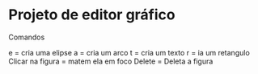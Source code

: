 # Projeto de editor gráfico 

Comandos

e = cria uma elipse
a = cria um arco
t = cria um texto
r = ia um retangulo
Clicar na figura = matem ela em foco
Delete = Deleta a figura
